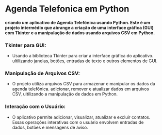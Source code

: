 # Agenda Telefonica em Python

#### criando um aplicativo de Agenda Telefônica usando Python. Este é um projeto intermédio que abrange a criação de uma interface gráfica (GUI) com Tkinter e a manipulação de dados usando arquivos CSV em Python.

### Tkinter para GUI: 
- Usando a biblioteca Tkinter para criar a interface gráfica do aplicativo. ultilizando janelas, botões, entradas de texto e outros elementos de GUI.

### Manipulação de Arquivos CSV: 
- O projeto utiliza arquivos CSV para armazenar e manipular os dados da agenda telefônica. adicionar, remover e atualizar dados em arquivos CSV, ultilizando a manipulação de dados em Python.

### Interação com o Usuário:
- O aplicativo permite adicionar, visualizar, atualizar e excluir contatos. Essas operações interativas com o usuário envolvem entradas de dados, botões e mensagens de aviso.